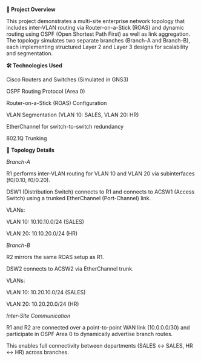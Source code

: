 **📘 Project Overview**

This project demonstrates a multi-site enterprise network topology that includes inter-VLAN routing via Router-on-a-Stick (ROAS) and dynamic routing using OSPF (Open Shortest Path First) as well as link aggregation. The topology simulates two separate branches (Branch-A and Branch-B), each implementing structured Layer 2 and Layer 3 designs for scalability and segmentation.

**🛠️ Technologies Used**

Cisco Routers and Switches (Simulated in GNS3)

OSPF Routing Protocol (Area 0)

Router-on-a-Stick (ROAS) Configuration

VLAN Segmentation (VLAN 10: SALES, VLAN 20: HR)

EtherChannel for switch-to-switch redundancy

802.1Q Trunking

**🧩 Topology Details**

*Branch-A*

R1 performs inter-VLAN routing for VLAN 10 and VLAN 20 via subinterfaces (f0/0.10, f0/0.20).

DSW1 (Distribution Switch) connects to R1 and connects to ACSW1 (Access Switch) using a trunked EtherChannel (Port-Channel) link.

VLANs:

VLAN 10: 10.10.10.0/24 (SALES)

VLAN 20: 10.10.20.0/24 (HR)

*Branch-B*

R2 mirrors the same ROAS setup as R1.

DSW2 connects to ACSW2 via EtherChannel trunk.

VLANs:

VLAN 10: 10.20.10.0/24 (SALES)

VLAN 20: 10.20.20.0/24 (HR)

*Inter-Site Communication*

R1 and R2 are connected over a point-to-point WAN link (10.0.0.0/30) and participate in OSPF Area 0 to dynamically advertise branch routes.

This enables full connectivity between departments (SALES ↔ SALES, HR ↔ HR) across branches.
